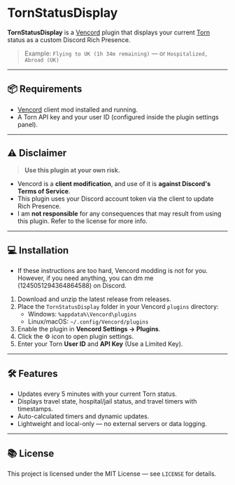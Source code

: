 # TornStatusDisplay

**TornStatusDisplay** is a [Vencord](https://vencord.dev) plugin that displays your current [Torn](https://www.torn.com/) status as a custom Discord Rich Presence.

> Example: `Flying to UK (1h 34m remaining)` — or `Hospitalized, Abroad (UK)`

---

## 📦 Requirements

- [Vencord](https://vencord.dev) client mod installed and running.
- A Torn API key and your user ID (configured inside the plugin settings panel).

---

## ⚠️ Disclaimer

> **Use this plugin at your own risk.**

- Vencord is a **client modification**, and use of it is **against Discord's Terms of Service**.
- This plugin uses your Discord account token via the client to update Rich Presence.
- I am **not responsible** for any consequences that may result from using this plugin. Refer to the license for more info.

---

## 💻 Installation

- If these instructions are too hard, Vencord modding is not for you. However, if you need anything, you can dm me (1245051294364864588) on Discord.

1. Download and unzip the latest release from releases.
2. Place the `TornStatusDisplay` folder in your Vencord `plugins` directory:
   - Windows: `%appdata%\Vencord\plugins`
   - Linux/macOS: `~/.config/Vencord/plugins`
3. Enable the plugin in **Vencord Settings → Plugins**.
4. Click the ⚙️ icon to open plugin settings.
5. Enter your Torn **User ID** and **API Key** (Use a Limited Key).

---

## 🛠️ Features

- Updates every 5 minutes with your current Torn status.
- Displays travel state, hospital/jail status, and travel timers with timestamps.
- Auto-calculated timers and dynamic updates.
- Lightweight and local-only — no external servers or data logging.

---

## 📚 License

This project is licensed under the MIT License — see `LICENSE` for details.